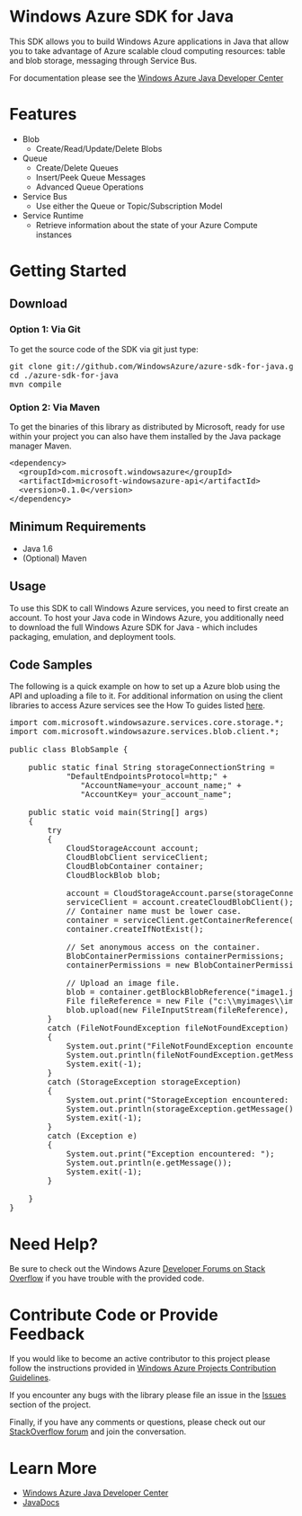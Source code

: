 <h1>Windows Azure SDK for Java</h1>
<p>This SDK allows you to build Windows Azure applications in  Java that allow
you to take advantage of Azure scalable cloud computing resources: table and blob
storage, messaging through Service Bus.</p>

<p>For documentation please see the <a href="http://www.windowsazure.com/en-us/develop/java/">
Windows Azure Java Developer Center</a></p>

<h1>Features</h1>
<ul>
<li>Blob
<ul>
<li>Create/Read/Update/Delete Blobs</li>
</ul></li>
<li>Queue
<ul>
<li>Create/Delete Queues</li>
<li>Insert/Peek Queue Messages</li>
<li>Advanced Queue Operations</li>
</ul></li>
<li>Service Bus
<ul>
<li>Use either the Queue or Topic/Subscription Model</li>
</ul></li>
<li>Service Runtime
<ul>
<li>Retrieve information about the state of your Azure Compute instances</li>
</ul></li>
</ul>

<h1>Getting Started</h1>
<h2>Download</h2>
<h3>Option 1: Via Git</h3>
<p>To get the source code of the SDK via git just type:<br/>
<pre>git clone git://github.com/WindowsAzure/azure-sdk-for-java.git
cd ./azure-sdk-for-java
mvn compile</pre>

<h3>Option 2: Via Maven</h3>
<p>To get the binaries of this library as distributed by Microsoft, ready for use
within your project you can also have them installed by the Java package manager Maven.<br/>
<pre>&lt;dependency&gt;
  &lt;groupId&gt;com.microsoft.windowsazure&lt;/groupId&gt;
  &lt;artifactId&gt;microsoft-windowsazure-api&lt;/artifactId&gt;
  &lt;version&gt;0.1.0&lt;/version&gt;
&lt;/dependency&gt;</pre></p>

<h2>Minimum Requirements</h2>
<ul>
<li>Java 1.6</li>
<li>(Optional) Maven</li>
</ul>

<h2>Usage</h2>
<p>To use this SDK to call Windows Azure services, you need to first create an
account.  To host your Java code in Windows Azure, you additionally need to download
the full Windows Azure SDK for Java - which includes packaging, emulation, and
deployment tools.</p>

<h2>Code Samples</h2>
<p>The following is a quick example on how to set up a Azure blob using the API
and uploading a file to it.  For additional information on using the client libraries to access Azure services see the How To guides listed <a href="http://www.windowsazure.com/en-us/develop/java/">
here</a>.<br/>

<pre>import com.microsoft.windowsazure.services.core.storage.*;
import com.microsoft.windowsazure.services.blob.client.*;

public class BlobSample {

    public static final String storageConnectionString = 
            "DefaultEndpointsProtocol=http;" + 
               "AccountName=your_account_name;" + 
               "AccountKey= your_account_name"; 

    public static void main(String[] args) 
    {
        try
        {
            CloudStorageAccount account;
            CloudBlobClient serviceClient;
            CloudBlobContainer container;
            CloudBlockBlob blob;
            
            account = CloudStorageAccount.parse(storageConnectionString);
            serviceClient = account.createCloudBlobClient();
            // Container name must be lower case.
            container = serviceClient.getContainerReference("blobsample");
            container.createIfNotExist();
            
            // Set anonymous access on the container.
            BlobContainerPermissions containerPermissions;
            containerPermissions = new BlobContainerPermissions();

            // Upload an image file.
            blob = container.getBlockBlobReference("image1.jpg");
            File fileReference = new File ("c:\\myimages\\image1.jpg");
            blob.upload(new FileInputStream(fileReference), fileReference.length());
        }
        catch (FileNotFoundException fileNotFoundException)
        {
            System.out.print("FileNotFoundException encountered: ");
            System.out.println(fileNotFoundException.getMessage());
            System.exit(-1);
        }
        catch (StorageException storageException)
        {
            System.out.print("StorageException encountered: ");
            System.out.println(storageException.getMessage());
            System.exit(-1);
        }
        catch (Exception e)
        {
            System.out.print("Exception encountered: ");
            System.out.println(e.getMessage());
            System.exit(-1);
        }
        
    }
}
</pre></p>

<h1>Need Help?</h1>
<p>Be sure to check out the Windows Azure <a href="http://go.microsoft.com/fwlink/?LinkId=234489">
Developer Forums on Stack Overflow</a> if you have trouble with the provided code.</p>

<h1>Contribute Code or Provide Feedback</h1>
<p>If you would like to become an active contributor to this project please follow the instructions provided in <a href="http://windowsazure.github.com/guidelines.html">Windows Azure Projects Contribution Guidelines</a>.</p>
<p>If you encounter any bugs with the library please file an issue in the <a href="https://github.com/WindowsAzure/azure-sdk-for-java/issues">Issues</a> section of the project.</p>
<p>Finally, if you have any comments or questions, please check out our <a href="http://stackoverflow.com/questions/tagged/azure">StackOverflow forum</a> and join the conversation.</p>

<h1>Learn More</h1>
<ul>
    <li><a href="http://www.windowsazure.com/en-us/develop/java/">Windows Azure Java
    Developer Center</a></li>
    <li><a href="http://dl.windowsazure.com/javadoc/">
    JavaDocs</a></li>
</ul>


